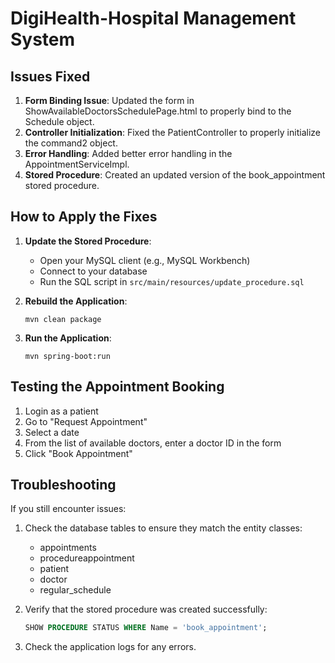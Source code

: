 # DigiHealth-Hospital Management System

## Issues Fixed

1. **Form Binding Issue**: Updated the form in ShowAvailableDoctorsSchedulePage.html to properly bind to the Schedule object.
2. **Controller Initialization**: Fixed the PatientController to properly initialize the command2 object.
3. **Error Handling**: Added better error handling in the AppointmentServiceImpl.
4. **Stored Procedure**: Created an updated version of the book_appointment stored procedure.

## How to Apply the Fixes

1. **Update the Stored Procedure**:
   - Open your MySQL client (e.g., MySQL Workbench)
   - Connect to your database
   - Run the SQL script in `src/main/resources/update_procedure.sql`

2. **Rebuild the Application**:
   ```
   mvn clean package
   ```

3. **Run the Application**:
   ```
   mvn spring-boot:run
   ```

## Testing the Appointment Booking

1. Login as a patient
2. Go to "Request Appointment"
3. Select a date
4. From the list of available doctors, enter a doctor ID in the form
5. Click "Book Appointment"

## Troubleshooting

If you still encounter issues:

1. Check the database tables to ensure they match the entity classes:
   - appointments
   - procedureappointment
   - patient
   - doctor
   - regular_schedule

2. Verify that the stored procedure was created successfully:
   ```sql
   SHOW PROCEDURE STATUS WHERE Name = 'book_appointment';
   ```

3. Check the application logs for any errors. 

